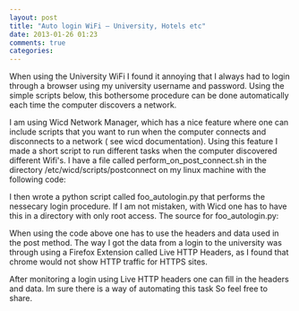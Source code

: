 ```yaml
---
layout: post
title: "Auto login WiFi – University, Hotels etc"
date: 2013-01-26 01:23
comments: true
categories: 
---
```


When using the University WiFi I found it annoying that I always had to login through a browser using my university username and password. Using the simple scripts below, this bothersome procedure can be done automatically each time the computer discovers a network.

<!-- more -->

I am using Wicd Network Manager, which has a nice feature where one can include scripts that you want to run when the computer connects and disconnects to a network ( see wicd documentation). Using this feature I made a short script to run different tasks when the computer discovered different Wifi's. I have a file called perform_on_post_connect.sh in the directory /etc/wicd/scripts/postconnect on my linux machine with the following code:



<script src="https://gist.github.com/simena86/c7341285d34637b9212b.js"></script>

I then wrote a python script called foo_autologin.py that performs the nessecary login procedure. If I am not mistaken, with Wicd one has to have this in a directory with only root access. The source for foo_autologin.py:

<script src="https://gist.github.com/simena86/3007e02416461d849330.js"></script>

When using the code above one has to use the headers and data used in the post method. The way I got the data from a login to the university was through using a Firefox Extension called Live HTTP Headers, as I found that chrome would not show HTTP traffic for HTTPS sites.

After monitoring a login using Live HTTP headers one can fill in the headers and data. Im sure there is a way of automating this task So feel free to share.

